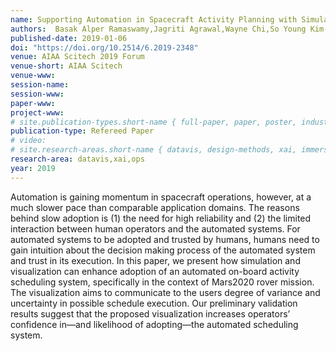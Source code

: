 ```yaml
---
name: Supporting Automation in Spacecraft Activity Planning with Simulation and Visualization
authors:  Basak Alper Ramaswamy,Jagriti Agrawal,Wayne Chi,So Young Kim-Castet,Scott Davidoff, Steve Chien
published-date: 2019-01-06
doi: "https://doi.org/10.2514/6.2019-2348"
venue: AIAA Scitech 2019 Forum
venue-short: AIAA Scitech
venue-www: 
session-name: 
session-www: 
paper-www: 
project-www: 
# site.publication-types.short-name { full-paper, paper, poster, industry }
publication-type: Refereed Paper
# video: 
# site.research-areas.short-name { datavis, design-methods, xai, immersion, ops }
research-area: datavis,xai,ops
year: 2019
---
```

Automation is gaining momentum in spacecraft operations, however, at a much slower pace than comparable application domains. The reasons behind slow adoption is (1) the need for high reliability and (2) the limited interaction between human operators and the automated systems. For automated systems to be adopted and trusted by humans, humans need to gain intuition about the decision making process of the automated system and trust in its execution. In this paper, we present how simulation and visualization can enhance adoption of an automated on-board activity scheduling system, specifically in the context of Mars2020 rover mission. The visualization aims to communicate to the users degree of variance and uncertainty in possible schedule execution. Our preliminary validation results suggest that the proposed visualization increases operators’ confidence in—and likelihood of adopting—the automated scheduling system.